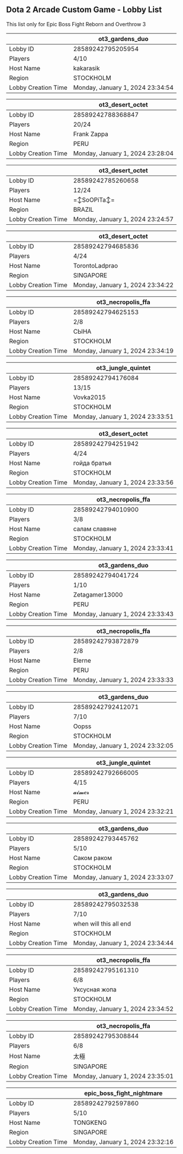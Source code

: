 ## Dota 2 Arcade Custom Game - Lobby List

This list only for Epic Boss Fight Reborn and Overthrow 3

|  | ot3_gardens_duo |
| ------ | ------ |
| Lobby ID | 28589242795205954 |
| Players | 4/10 |
| Host Name | kakarasik |
| Region | STOCKHOLM |
| Lobby Creation Time | Monday, January 1, 2024 23:34:54 |


|  | ot3_desert_octet |
| ------ | ------ |
| Lobby ID | 28589242788368847 |
| Players | 20/24 |
| Host Name | Frank Zappa |
| Region | PERU |
| Lobby Creation Time | Monday, January 1, 2024 23:28:04 |


|  | ot3_desert_octet |
| ------ | ------ |
| Lobby ID | 28589242785260658 |
| Players | 12/24 |
| Host Name | =↕SoOPiTa↕= |
| Region | BRAZIL |
| Lobby Creation Time | Monday, January 1, 2024 23:24:57 |


|  | ot3_desert_octet |
| ------ | ------ |
| Lobby ID | 28589242794685836 |
| Players | 4/24 |
| Host Name | TorontoLadprao |
| Region | SINGAPORE |
| Lobby Creation Time | Monday, January 1, 2024 23:34:22 |


|  | ot3_necropolis_ffa |
| ------ | ------ |
| Lobby ID | 28589242794625153 |
| Players | 2/8 |
| Host Name | СЫНА |
| Region | STOCKHOLM |
| Lobby Creation Time | Monday, January 1, 2024 23:34:19 |


|  | ot3_jungle_quintet |
| ------ | ------ |
| Lobby ID | 28589242794176084 |
| Players | 13/15 |
| Host Name | Vovka2015 |
| Region | STOCKHOLM |
| Lobby Creation Time | Monday, January 1, 2024 23:33:51 |


|  | ot3_desert_octet |
| ------ | ------ |
| Lobby ID | 28589242794251942 |
| Players | 4/24 |
| Host Name | гойда братья |
| Region | STOCKHOLM |
| Lobby Creation Time | Monday, January 1, 2024 23:33:56 |


|  | ot3_necropolis_ffa |
| ------ | ------ |
| Lobby ID | 28589242794010900 |
| Players | 3/8 |
| Host Name | салам славяне |
| Region | STOCKHOLM |
| Lobby Creation Time | Monday, January 1, 2024 23:33:41 |


|  | ot3_gardens_duo |
| ------ | ------ |
| Lobby ID | 28589242794041724 |
| Players | 1/10 |
| Host Name | Zetagamer13000 |
| Region | PERU |
| Lobby Creation Time | Monday, January 1, 2024 23:33:43 |


|  | ot3_necropolis_ffa |
| ------ | ------ |
| Lobby ID | 28589242793872879 |
| Players | 2/8 |
| Host Name | Elerne |
| Region | PERU |
| Lobby Creation Time | Monday, January 1, 2024 23:33:33 |


|  | ot3_gardens_duo |
| ------ | ------ |
| Lobby ID | 28589242792412071 |
| Players | 7/10 |
| Host Name | Oopss |
| Region | STOCKHOLM |
| Lobby Creation Time | Monday, January 1, 2024 23:32:05 |


|  | ot3_jungle_quintet |
| ------ | ------ |
| Lobby ID | 28589242792666005 |
| Players | 4/15 |
| Host Name | 𝓪𝓲𝓶𝒆𝓻 |
| Region | PERU |
| Lobby Creation Time | Monday, January 1, 2024 23:32:21 |


|  | ot3_gardens_duo |
| ------ | ------ |
| Lobby ID | 28589242793445762 |
| Players | 5/10 |
| Host Name | Саком раком |
| Region | STOCKHOLM |
| Lobby Creation Time | Monday, January 1, 2024 23:33:07 |


|  | ot3_gardens_duo |
| ------ | ------ |
| Lobby ID | 28589242795032538 |
| Players | 7/10 |
| Host Name | when will this all end |
| Region | STOCKHOLM |
| Lobby Creation Time | Monday, January 1, 2024 23:34:44 |


|  | ot3_necropolis_ffa |
| ------ | ------ |
| Lobby ID | 28589242795161310 |
| Players | 6/8 |
| Host Name | Уксусная жопа |
| Region | STOCKHOLM |
| Lobby Creation Time | Monday, January 1, 2024 23:34:52 |


|  | ot3_necropolis_ffa |
| ------ | ------ |
| Lobby ID | 28589242795308844 |
| Players | 6/8 |
| Host Name | 太極 |
| Region | SINGAPORE |
| Lobby Creation Time | Monday, January 1, 2024 23:35:01 |


|  | epic_boss_fight_nightmare |
| ------ | ------ |
| Lobby ID | 28589242792597860 |
| Players | 5/10 |
| Host Name | TONGKENG |
| Region | SINGAPORE |
| Lobby Creation Time | Monday, January 1, 2024 23:32:16 |


